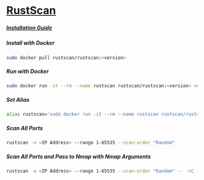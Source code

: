 # [RustScan](https://github.com/RustScan/RustScan)

##### [Installation Guide](https://github.com/RustScan/RustScan/wiki/Installation-Guide)

##### Install with Docker
```bash
sudo docker pull rustscan/rustscan:<version>
```

##### Run with Docker
```bash
sudo docker run -it --rm --name rustscan rustscan/rustscan:<version> <rustscan arguments here> <ip address to scan>
```

##### Set Alias
```bash
alias rustscan='sudo docker run -it --rm --name rustscan rustscan/rustscan:<version>'
```

##### Scan All Ports
```bash
rustscan -a <IP Address> --range 1-65535 --scan-order "Random"
```

##### Scan All Ports and Pass to Nmap with Nmap Arguments
```bash
rustscan -a <IP Address> --range 1-65535 --scan-order "Random" -- -sC -A
```